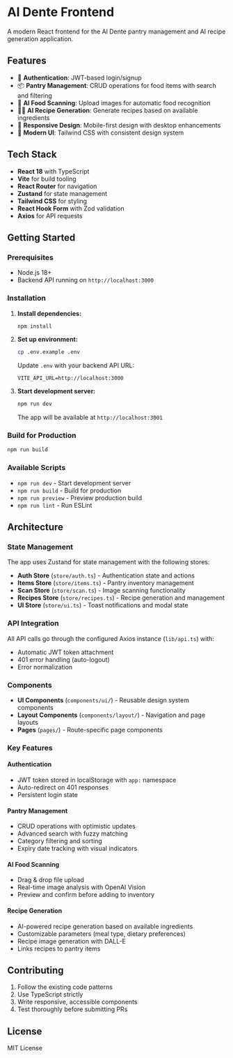 # Al Dente Frontend

A modern React frontend for the Al Dente pantry management and AI recipe generation application.

## Features

- 🔐 **Authentication**: JWT-based login/signup
- 📦 **Pantry Management**: CRUD operations for food items with search and filtering
- 📸 **AI Food Scanning**: Upload images for automatic food recognition
- 👨‍🍳 **AI Recipe Generation**: Generate recipes based on available ingredients
- 📱 **Responsive Design**: Mobile-first design with desktop enhancements
- 🎨 **Modern UI**: Tailwind CSS with consistent design system

## Tech Stack

- **React 18** with TypeScript
- **Vite** for build tooling
- **React Router** for navigation
- **Zustand** for state management
- **Tailwind CSS** for styling
- **React Hook Form** with Zod validation
- **Axios** for API requests

## Getting Started

### Prerequisites

- Node.js 18+
- Backend API running on `http://localhost:3000`

### Installation

1. **Install dependencies:**

   ```bash
   npm install
   ```

2. **Set up environment:**

   ```bash
   cp .env.example .env
   ```

   Update `.env` with your backend API URL:

   ```env
   VITE_API_URL=http://localhost:3000
   ```

3. **Start development server:**

   ```bash
   npm run dev
   ```

   The app will be available at `http://localhost:3001`

### Build for Production

```bash
npm run build
```

### Available Scripts

- `npm run dev` - Start development server
- `npm run build` - Build for production
- `npm run preview` - Preview production build
- `npm run lint` - Run ESLint

## Architecture

### State Management

The app uses Zustand for state management with the following stores:

- **Auth Store** (`store/auth.ts`) - Authentication state and actions
- **Items Store** (`store/items.ts`) - Pantry inventory management
- **Scan Store** (`store/scan.ts`) - Image scanning functionality
- **Recipes Store** (`store/recipes.ts`) - Recipe generation and management
- **UI Store** (`store/ui.ts`) - Toast notifications and modal state

### API Integration

All API calls go through the configured Axios instance (`lib/api.ts`) with:

- Automatic JWT token attachment
- 401 error handling (auto-logout)
- Error normalization

### Components

- **UI Components** (`components/ui/`) - Reusable design system components
- **Layout Components** (`components/layout/`) - Navigation and page layouts
- **Pages** (`pages/`) - Route-specific page components

### Key Features

#### Authentication

- JWT token stored in localStorage with `app:` namespace
- Auto-redirect on 401 responses
- Persistent login state

#### Pantry Management

- CRUD operations with optimistic updates
- Advanced search with fuzzy matching
- Category filtering and sorting
- Expiry date tracking with visual indicators

#### AI Food Scanning

- Drag & drop file upload
- Real-time image analysis with OpenAI Vision
- Preview and confirm before adding to inventory

#### Recipe Generation

- AI-powered recipe generation based on available ingredients
- Customizable parameters (meal type, dietary preferences)
- Recipe image generation with DALL-E
- Links recipes to pantry items

## Contributing

1. Follow the existing code patterns
2. Use TypeScript strictly
3. Write responsive, accessible components
4. Test thoroughly before submitting PRs

## License

MIT License
